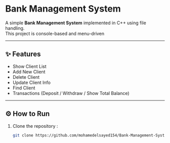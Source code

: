 # Bank Management System 

A simple **Bank Management System** implemented in C++ using file handling.  
This project is console-based and menu-driven

---

## ✨ Features
- Show Client List
- Add New Client
- Delete Client
- Update Client Info
- Find Client
- Transactions (Deposit / Withdraw / Show Total Balance)

---

## ⚙️ How to Run
1. Clone the repository :
   ```bash
   git clone https://github.com/mohamedelsayed154/Bank-Management-System-CPP.git
